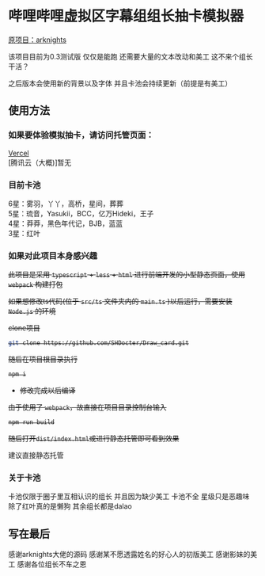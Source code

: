 # 哔哩哔哩虚拟区字幕组组长抽卡模拟器

[原项目：arknights](https://github.com/lollipopnougat/arknights)<br>

该项目目前为0.3测试版 仅仅是能跑 还需要大量的文本改动和美工 这不来个组长干活？

之后版本会使用新的背景以及字体 并且卡池会持续更新（前提是有美工）

## 使用方法

### 如果要体验模拟抽卡，请访问托管页面：<br>

[Vercel](https://draw-card.vercel.app/)<br>
[腾讯云（大概)]暂无<br>

### 目前卡池

6星：雾羽，丫丫，高桥，星间，葬葬<br>
5星：琉音，Yasukii，BCC，亿万Hideki，王子<br>
4星：莽莽，黑色年代记，BJB，蓝蓝<br>
3星：红叶

### 如果对此项目本身感兴趣

<s>此项目是采用 `typescript` + `less` + `html` 进行前端开发的小型静态页面，使用 `webpack` 构建打包

如果想修改ts代码(位于 `src/ts` 文件夹内的 `main.ts` )以后运行，需要安装 `Node.js` 的环境

clone项目

```bash
git clone https://github.com/SHDocter/Draw_card.git
```

随后在项目根目录执行

```bash
npm i
```

- 修改完成以后编译

由于使用了 `webpack`，故直接在项目目录控制台输入

```bash
npm run build
```

随后打开`dist/index.html`或进行静态托管即可看到效果</s><br>

建议直接静态托管

### 关于卡池

卡池仅限于圈子里互相认识的组长 并且因为缺少美工 卡池不全 星级只是恶趣味 除了红叶真的是懒狗 其余组长都是dalao

## 写在最后

感谢arknights大佬的源码 感谢某不愿透露姓名的好心人的初版美工 感谢影妹的美工 感谢各位组长不车之恩